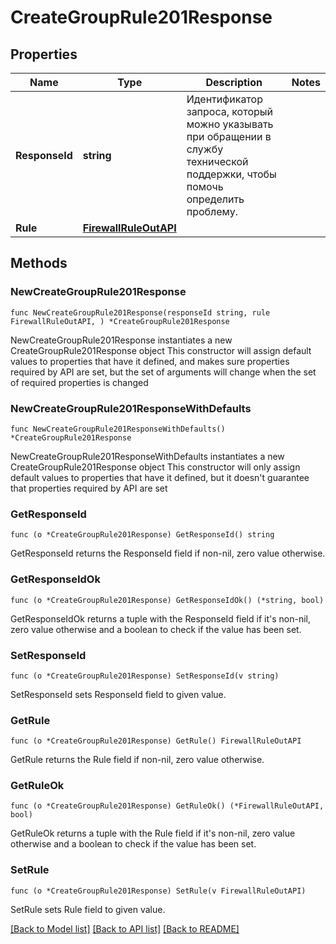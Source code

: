 # CreateGroupRule201Response

## Properties

Name | Type | Description | Notes
------------ | ------------- | ------------- | -------------
**ResponseId** | **string** | Идентификатор запроса, который можно указывать при обращении в службу технической поддержки, чтобы помочь определить проблему. | 
**Rule** | [**FirewallRuleOutAPI**](FirewallRuleOutAPI.md) |  | 

## Methods

### NewCreateGroupRule201Response

`func NewCreateGroupRule201Response(responseId string, rule FirewallRuleOutAPI, ) *CreateGroupRule201Response`

NewCreateGroupRule201Response instantiates a new CreateGroupRule201Response object
This constructor will assign default values to properties that have it defined,
and makes sure properties required by API are set, but the set of arguments
will change when the set of required properties is changed

### NewCreateGroupRule201ResponseWithDefaults

`func NewCreateGroupRule201ResponseWithDefaults() *CreateGroupRule201Response`

NewCreateGroupRule201ResponseWithDefaults instantiates a new CreateGroupRule201Response object
This constructor will only assign default values to properties that have it defined,
but it doesn't guarantee that properties required by API are set

### GetResponseId

`func (o *CreateGroupRule201Response) GetResponseId() string`

GetResponseId returns the ResponseId field if non-nil, zero value otherwise.

### GetResponseIdOk

`func (o *CreateGroupRule201Response) GetResponseIdOk() (*string, bool)`

GetResponseIdOk returns a tuple with the ResponseId field if it's non-nil, zero value otherwise
and a boolean to check if the value has been set.

### SetResponseId

`func (o *CreateGroupRule201Response) SetResponseId(v string)`

SetResponseId sets ResponseId field to given value.


### GetRule

`func (o *CreateGroupRule201Response) GetRule() FirewallRuleOutAPI`

GetRule returns the Rule field if non-nil, zero value otherwise.

### GetRuleOk

`func (o *CreateGroupRule201Response) GetRuleOk() (*FirewallRuleOutAPI, bool)`

GetRuleOk returns a tuple with the Rule field if it's non-nil, zero value otherwise
and a boolean to check if the value has been set.

### SetRule

`func (o *CreateGroupRule201Response) SetRule(v FirewallRuleOutAPI)`

SetRule sets Rule field to given value.



[[Back to Model list]](../README.md#documentation-for-models) [[Back to API list]](../README.md#documentation-for-api-endpoints) [[Back to README]](../README.md)


